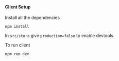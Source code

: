 #### Client Setup

Install all the dependencies

```
npm install
```

In `src/store` give `production=false` to enable devtools.

To run client

```
npm run dev
```
